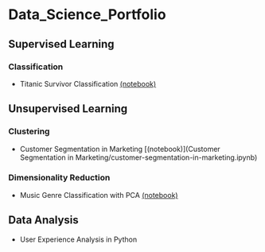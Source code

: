 # Data_Science_Portfolio
## Supervised Learning
### Classification
- Titanic Survivor Classification [(notebook)](Titanic_Survivor_Classification/titanic-machine-learning-from-disaster.ipynb)
## Unsupervised Learning
### Clustering
- Customer Segmentation in Marketing [(notebook)](Customer Segmentation in Marketing/customer-segmentation-in-marketing.ipynb)
### Dimensionality Reduction
- Music Genre Classification with PCA [(notebook)](Music_Genre_Classification_with_PCA/music-genre-classification-with-pca.ipynb)
## Data Analysis
- User Experience Analysis in Python
